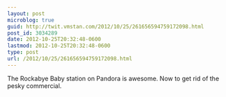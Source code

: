 ```yaml
---
layout: post
microblog: true
guid: http://twit.vmstan.com/2012/10/25/261656594759172098.html
post_id: 3034289
date: 2012-10-25T20:32:48-0600
lastmod: 2012-10-25T20:32:48-0600
type: post
url: /2012/10/25/261656594759172098.html
---
```

The Rockabye Baby station on Pandora is awesome. Now to get rid of the pesky commercial.
